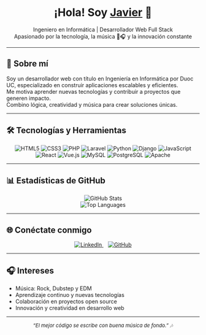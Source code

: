 <h1 align="center">¡Hola! Soy <a href="https://github.com/havsiro" target="_blank">Javier</a> 👋</h1>
<p align="center">
  Ingeniero en Informática | Desarrollador Web Full Stack<br />
  Apasionado por la tecnología, la música 🎸🎧 y la innovación constante
</p>

---

## 🚀 Sobre mí

Soy un desarrollador web con título en Ingeniería en Informática por Duoc UC, especializado en construir aplicaciones escalables y eficientes.  
Me motiva aprender nuevas tecnologías y contribuir a proyectos que generen impacto.  
Combino lógica, creatividad y música para crear soluciones únicas.

---

## 🛠️ Tecnologías y Herramientas

<p align="center">
  <img alt="HTML5" src="https://img.shields.io/badge/HTML5-E34F26?style=for-the-badge&logo=html5&logoColor=white" />
  <img alt="CSS3" src="https://img.shields.io/badge/CSS3-1572B6?style=for-the-badge&logo=css3&logoColor=white" />
  <img alt="PHP" src="https://img.shields.io/badge/PHP-777BB4?style=for-the-badge&logo=php&logoColor=white" />
  <img alt="Laravel" src="https://img.shields.io/badge/Laravel-F55247?style=for-the-badge&logo=laravel&logoColor=white" />
  <img alt="Python" src="https://img.shields.io/badge/Python-3776AB?style=for-the-badge&logo=python&logoColor=white" />
  <img alt="Django" src="https://img.shields.io/badge/Django-092E20?style=for-the-badge&logo=django&logoColor=white" />
  <img alt="JavaScript" src="https://img.shields.io/badge/JavaScript-F7DF1E?style=for-the-badge&logo=javascript&logoColor=black" />
  <img alt="React" src="https://img.shields.io/badge/React-20232A?style=for-the-badge&logo=react&logoColor=61DAFB" />
  <img alt="Vue.js" src="https://img.shields.io/badge/Vue.js-42b883?style=for-the-badge&logo=vue.js&logoColor=white" />
  <img alt="MySQL" src="https://img.shields.io/badge/MySQL-005C84?style=for-the-badge&logo=mysql&logoColor=white" />
  <img alt="PostgreSQL" src="https://img.shields.io/badge/PostgreSQL-336791?style=for-the-badge&logo=postgresql&logoColor=white" />
  <img alt="Apache" src="https://img.shields.io/badge/Apache-D22128?style=for-the-badge&logo=apache&logoColor=white" />
</p>

---

## 📊 Estadísticas de GitHub

<div align="center">
  <img src="https://github-readme-stats.vercel.app/api?username=havsiro&show_icons=true&theme=radical&hide_title=true&count_private=true" alt="GitHub Stats" />
  <br />
  <img src="https://github-readme-stats.vercel.app/api/top-langs/?username=havsiro&layout=compact&theme=radical&hide_title=true" alt="Top Languages" />
</div>

---

## 🌐 Conéctate conmigo

<p align="center">
  <a href="https://www.linkedin.com/in/javier-antonio-ruz-quiñelen-29690a378/" target="_blank" rel="noopener noreferrer">
    <img src="https://img.shields.io/badge/LinkedIn-0A66C2?style=flat-square&logo=linkedin&logoColor=white" alt="LinkedIn" />
  </a>
  &nbsp;&nbsp;
  <a href="https://github.com/havsiro" target="_blank" rel="noopener noreferrer">
    <img src="https://img.shields.io/badge/GitHub-181717?style=flat-square&logo=github&logoColor=white" alt="GitHub" />
  </a>
</p>

---

## 🎧 Intereses

- Música: Rock, Dubstep y EDM  
- Aprendizaje continuo y nuevas tecnologías  
- Colaboración en proyectos open source  
- Innovación y creatividad en desarrollo web

---

<p align="center" style="font-style: italic; font-size: small;">
  “El mejor código se escribe con buena música de fondo.” 🎶
</p>
